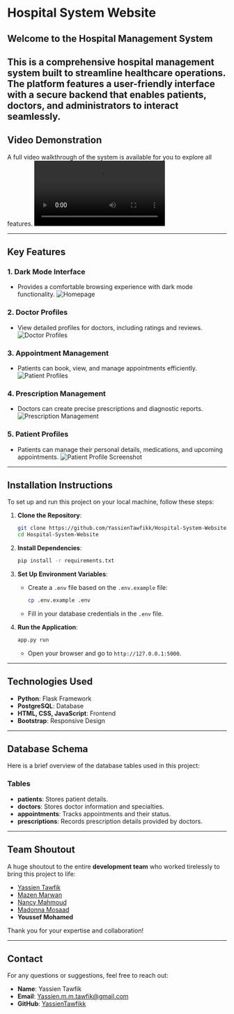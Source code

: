 # Hospital System Website

## Welcome to the Hospital Management System

This is a comprehensive **hospital management system** built to streamline healthcare operations. The platform features a user-friendly interface with a secure backend that enables patients, doctors, and administrators to interact seamlessly.
---

## Video Demonstration

A full video walkthrough of the system is available for you to explore all features.
<video src="https://github.com/user-attachments/assets/482d3c58-1b43-4893-b731-8c3f08c38bc4" controls="controls" style="max-width: 100%;"></video>


---

## Key Features

### 1. **Dark Mode Interface**
   - Provides a comfortable browsing experience with dark mode functionality.
    ![Homepage](https://github.com/user-attachments/assets/dfc57138-1e24-4fdd-b52b-0c02ef3075ad)

### 2. **Doctor Profiles**
   - View detailed profiles for doctors, including ratings and reviews.
    ![Doctor Profiles](https://github.com/user-attachments/assets/c3a1a1a3-6fb9-4060-a294-c1f1ea6dacc3)

### 3. **Appointment Management**
   - Patients can book, view, and manage appointments efficiently.
    ![Patient Profiles](https://github.com/user-attachments/assets/9710cbb9-69c6-4947-bf8d-eedb3e75aa32)

### 4. **Prescription Management**
   - Doctors can create precise prescriptions and diagnostic reports.
    ![Prescription Management](https://github.com/user-attachments/assets/08093038-a92b-4276-8880-908e32884853)

### 5. **Patient Profiles**
   - Patients can manage their personal details, medications, and upcoming appointments.
   ![Patient Profile Screenshot](https://github.com/user-attachments/assets/bc2b8988-58d7-4d28-88a0-d2ccd1e95e75)

---

## Installation Instructions

To set up and run this project on your local machine, follow these steps:

1. **Clone the Repository**:
   ```bash
   git clone https://github.com/YassienTawfikk/Hospital-System-Website.git
   cd Hospital-System-Website
   ```

2. **Install Dependencies**:
   ```bash
   pip install -r requirements.txt
   ```

3. **Set Up Environment Variables**:
   - Create a `.env` file based on the `.env.example` file:
     ```bash
     cp .env.example .env
     ```
   - Fill in your database credentials in the `.env` file.

4. **Run the Application**:
   ```bash
   app.py run
   ```
   - Open your browser and go to `http://127.0.0.1:5000`.

---

## Technologies Used

- **Python**: Flask Framework
- **PostgreSQL**: Database
- **HTML, CSS, JavaScript**: Frontend
- **Bootstrap**: Responsive Design

---

## Database Schema

Here is a brief overview of the database tables used in this project:

### Tables
- **patients**: Stores patient details.
- **doctors**: Stores doctor information and specialties.
- **appointments**: Tracks appointments and their status.
- **prescriptions**: Records prescription details provided by doctors.


---

## Team Shoutout

A huge shoutout to the entire **development team** who worked tirelessly to bring this project to life:

- [Yassien Tawfik](https://github.com/YassienTawfikk)
- [Mazen Marwan](https://github.com/Mazenmarwan023)
- [Nancy Mahmoud](https://github.com/nancymahmoud1)
- [Madonna Mosaad](https://github.com/madonna-mosaad)
- **Youssef Mohamed**

Thank you for your expertise and collaboration! 

---

## Contact

For any questions or suggestions, feel free to reach out:

- **Name**: Yassien Tawfik
- **Email**: Yassien.m.m.tawfik@gmail.com
- **GitHub**: [YassienTawfikk](https://github.com/YassienTawfikk)
